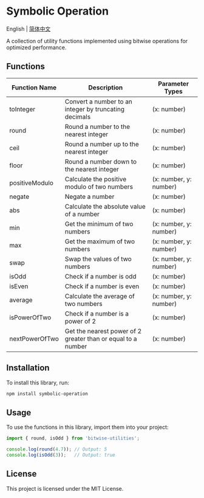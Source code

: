 # Symbolic Operation
English | [简体中文](./README.zh-CN.md)

A collection of utility functions implemented using bitwise operations for optimized performance.

## Functions

| Function Name  | Description                                                  | Parameter Types        |
| -------------- | ------------------------------------------------------------ | ---------------------- |
| toInteger      | Convert a number to an integer by truncating decimals        | (x: number)            |
| round          | Round a number to the nearest integer                        | (x: number)            |
| ceil           | Round a number up to the nearest integer                     | (x: number)            |
| floor          | Round a number down to the nearest integer                   | (x: number)            |
| positiveModulo | Calculate the positive modulo of two numbers                 | (x: number, y: number) |
| negate         | Negate a number                                              | (x: number)            |
| abs            | Calculate the absolute value of a number                     | (x: number)            |
| min            | Get the minimum of two numbers                               | (x: number, y: number) |
| max            | Get the maximum of two numbers                               | (x: number, y: number) |
| swap           | Swap the values of two numbers                               | (x: number, y: number) |
| isOdd          | Check if a number is odd                                     | (x: number)            |
| isEven         | Check if a number is even                                    | (x: number)            |
| average        | Calculate the average of two numbers                         | (x: number, y: number) |
| isPowerOfTwo   | Check if a number is a power of 2                            | (x: number)            |
| nextPowerOfTwo | Get the nearest power of 2 greater than or equal to a number | (x: number)            |

## Installation

To install this library, run:
```sh
npm install symbolic-operation
```

## Usage

To use the functions in this library, import them into your project:

```javascript
import { round, isOdd } from 'bitwise-utilities';

console.log(round(4.7)); // Output: 5
console.log(isOdd(3));   // Output: true
```
## License

This project is licensed under the MIT License.

